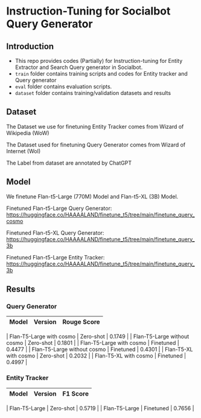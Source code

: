 # Instruction-Tuning for Socialbot Query Generator 

## Introduction
- This repo provides codes (Partially) for Instruction-tuning for Entity Extractor and Search Query generator in Socialbot. 
- `train` folder contains training scripts and codes for Entity tracker and Query generator 
- `eval` folder contains evaluation scripts. 
- `dataset` folder contains training/validation datasets and results

## Dataset 
The Dataset we use for finetuning Entity Tracker comes from Wizard of Wikipedia (WoW)

The Dataset used for finetuning Query Generator comes from Wizard of Internet (WoI)

The Label from dataset are annotated by ChatGPT


## Model
We finetune Flan-t5-Large (770M) Model and Flan-t5-XL (3B) Model. 

Finetuned Flan-t5-Large Query Generator: https://huggingface.co/HAAAALAND/finetune_t5/tree/main/finetune_query_cosmo

Finetuned Flan-t5-XL Query Generator: https://huggingface.co/HAAAALAND/finetune_t5/tree/main/finetune_query_3b

Finetuned Flan-t5-Large Entity Tracker: https://huggingface.co/HAAAALAND/finetune_t5/tree/main/finetune_query_3b

## Results

### Query Generator
| Model | Version | Rouge Score |
|  ----  | ----  | ---- | 

| Flan-T5-Large with cosmo | Zero-shot | 0.1749 |
| Flan-T5-Large without cosmo | Zero-shot | 0.1801 | 
| Flan-T5-Large with cosmo | Finetuned | 0.4477 |
| Flan-T5-Large without cosmo | Finetuned | 0.4301 |
| Flan-T5-XL with cosmo | Zero-shot | 0.2032 |
| Flan-T5-XL with cosmo | Finetuned | 0.4997 | 


### Entity Tracker
| Model | Version | F1 Score |
|  ----  | ----  | ---- | 

| Flan-T5-Large | Zero-shot | 0.5719 |
| Flan-T5-Large | Finetuned | 0.7656 |
